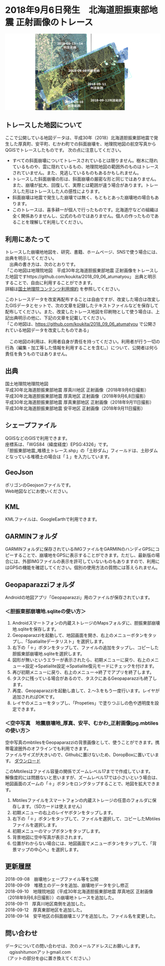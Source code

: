 # 2018年9月6日発生　北海道胆振東部地震 正射画像のトレース

![image](image01.png)

## トレースした地図について

ここで公開している地図データは、平成30年（2018）北海道胆振東部地震で発生した厚真町、安平町、むかわ町での斜面崩壊を、地理院地図の航空写真からQGISでトレースしたものです。
次の点に注意してください。

- すべての斜面崩壊についてトレースされているとは限りません。樹木に隠れているものや、雲に隠れているもの、地理院地図の範囲外のものはトレースされていません。また、見逃しているものもあるかもしれません。
- トレースした斜面崩壊の形は、斜面崩壊の厳密な形と同じではありません。また、崩壊が拡大、回復して、実際とは範囲が違う場合があります。トレースした形はトレースした人の感性によります。
- 斜面崩壊は地震で発生した崩壊では無く、もともとあった崩壊地の場合もあります。
- このトレースは、喜多耕一が個人で行ったものです。北海道庁などの組織は全く関係ありませんし、公式のものではありません。個人の作ったものであることを理解して利用してください。


## 利用にあたって

トレースした崩壊地地図を、研究、書籍、ホームページ、SNSで使う場合には、出典を明示してください。<br>
　出典の書き方は、次のとおりです。  
「この地図は地理院地図　平成30年北海道胆振東部地震 正射画像をトレースした地図ですhttps://github.com/koukita/2018_09_06_atumatyou」
出典と明示することで、自由に利用することができます。<br>
詳細は[国土地理院コンテンツ利用規約](http://www.gsi.go.jp/kikakuchousei/kikakuchousei40182.html) を参照してください。
<br>

このトレースデータを改変再配布することは自由ですが、改変した場合は改変したGISデータとセットで、次の文章を記録したテキストファイルなどを保存して配布してください。また、改変したトレース地図を印刷物として使う場合は、上記出典明示の他に、下記の文章を記載してください。<br>
「この地図は、https://github.com/koukita/2018_09_06_atumatyou で公開されている地図データを改変したものである」
<br>
<br>
　この地図の利用は、利用者自身が責任を持ってください。利用者が行う一切の行為（編集・加工等した情報を利用することを含む。）について、公開者は何ら責任を負うものではありません。



## 出典
国土地理院地理院地図<br>
平成30年北海道胆振東部地震 厚真川地区 正射画像（2018年9月6日撮影）<br>
平成30年北海道胆振東部地震 厚真地区 正射画像（2018年9月6,8日撮影）<br>
平成30年北海道胆振東部地震 厚真東部地区 正射画像（2018年9月11日撮影）<br>
平成30年北海道胆振東部地震 安平地区 正射画像（2018年9月11日撮影）<br>

## シェープファイル

QGISなどのGISで利用できます。<br> 
座標系は、「WGS84（緯度経度）EPSG:4326」です。<br>
「胆振東部地震_堆積土トレース.shp」の「土砂ダム」フィールドは、土砂ダムとなっている堆積土の場合は「１」を入力しています。

## GeoJson

ポリゴンのGeojsonファイルです。<br>
Web地図などにお使いください。<br>

## KML
KMLファイルは、GoogleEarthで利用できます。

## GARMINフォルダ

GARMINフォルダに保存されているIMGファイルをGARMINのハンディGPSにコピーすることで、崩壊地をGPSに表示することができます。ただし、最新版の場合には、外部IMGファイルの表示を許可していないものもありますので、利用にはGPSの機能を確認してください。個別の使用方法の質問には答えられません。

## Geopaparazziフォルダ

Androidの地図アプリ「Geopaparazzi」用のファイルが保存されています。<br>
### ＜胆振東部崩壊地.sqliteの使い方＞
1. Androidスマートフォンの内蔵ストレージのMapsフォルダに、胆振東部崩壊地.sqliteを保存します。
2. Geopaparazziを起動して、地図画面を開き、右上のメニューボタンをタップし、「Spatialiteデータリスト」を選択します。
3. 右下の「＋」ボタンをタップして、ファイルの追加をタップし、コピーした胆振東部崩壊地.sqliteを選択します。
4. 図形が無いというエラーが表示されたら、初期メニューに戻り、右上のメニュー→設定→Spatialite設定→Spatialite復元モードにチェックを付けます。
5. 再び初期メニューに戻り、右上のメニュー→終了でアプリを終了します。
6. タスクに残っている場合があるので、タスクにあるGeopaparazziも終了します。
7. 再度、Geopaparazziを起動し直して、2.～3.をもう一度行います。レイヤが追加されればOKです。
8. レイヤのメニューをタップし、「Propeties」で塗りつぶしの色や透明度を設定できます。

### ＜空中写真　地震崩壊地_厚真、安平、むかわ_正射画像jpg.mbtilesの使い方＞

空中写真のmbtilesをGeopaparazziの背景画像として、使うことができます。携帯電波圏外のオフラインでも利用できます。<br>
ファイルサイズが大きいので、Githubに置けないため、DoropBoxに置いています。
[ダウンロード](https://www.dropbox.com/s/tqbpwy0uwlrupfu/%E5%9C%B0%E9%9C%87%E5%B4%A9%E5%A3%8A%E5%9C%B0_%E5%8E%9A%E7%9C%9F%E3%80%81%E5%AE%89%E5%B9%B3%E3%80%81%E3%82%80%E3%81%8B%E3%82%8F_%E6%AD%A3%E5%B0%84%E7%94%BB%E5%83%8Fjpg.zip?dl=0)
<br>


このMbtilesはファイル容量の関係でズームレベル17までで作成しています。<br>
解像度的には問題ないと思いますが、ズームレベル17では小さいという場合は、地図画面のズームの「＋」ボタンをロングタップすることで、地図を拡大できます。

1. Mbtilesファイルをスマートフォンの内蔵ストレージの任意のフォルダに保存します。（SDカードは使えません）
2. 初期メニューの右上のレイヤボタンをタップします。
3. 右下の「＋」ボタンをタップして、ファイルを選択して、コピーしたMbtilesファイルを選択します。
4. 初期メニューのマップボタンをタップします。
5. 背景地図に空中写真が表示されます。
6. 位置がわからない場合には、地図画面でメニューボタンをタップして、「背景マップの中心へ」を選択します。
 


## 更新履歴
2018-09-08　崩壊地シェープファイル等を公開<br>
2018-09-09　堆積土のデータを追加、崩壊地データを少し修正<br>
2018-09-10　地理院地図（平成30年北海道胆振東部地震 厚真地区 正射画像（2018年9月6,8日撮影））の崩壊地トレースを追加した。<br>
2018-09-11　厚真川地区南側を追加した。<br>
2018-09-12　厚真東部地区を追加した。<br>
2018-09-14　安平地区の斜面崩壊エリアを追加した。ファイル名を変更した。<br>

## 問い合わせ

データについての問い合わせは、次のメールアドレスにお願いします。<br>
　qgisshitumonアットgmail.com<br>
（アットの部分を@に置き換えてください。）